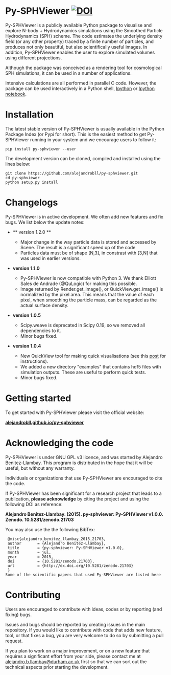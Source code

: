 # Py-SPHViewer [![DOI](https://zenodo.org/badge/doi/10.5281/zenodo.21703.svg)](http://dx.doi.org/10.5281/zenodo.21703)

Py-SPHViewer is a publicly available Python package to visualise and explore N-body + Hydrodynamics simulations using the Smoothed Particle Hydrodynamics (SPH) scheme. The code estimates the underlying density field (or any other property) traced by a finite number of particles, and produces not only beautiful, but also scientifically useful images. In addition, Py-SPHViewer enables the user to explore simulated volumes using different projections.

Although the package was conceived as a rendering tool for cosmological SPH simulations, it can be used in a number of applications.

Intensive calculations are all performed in parallel C code. However, the package can be used interactively in a Python shell, [Ipython](http://ipython.org/) or [Ipython notebook](http://ipython.org/). 

# Installation

The latest stable version of Py-SPHViewer is usually available in the Python Package Index (or Pypi for short). This is the easiest method to get Py-SPHViewer running in your system and we encourage users to follow it:

```
pip install py-sphviewer --user
```

The development version can be cloned, compiled and installed using the lines below:

```
git clone https://github.com/alejandrobll/py-sphviewer.git
cd py-sphviewer
python setup.py install
```

# Changelogs

Py-SPHViewer is in active development. We often add new features and fix bugs. We list below the update notes:

- ** version 1.2.0 **
  * Major change in the way particle data is stored and accessed by Scene. The result is a significant speed up of the code
  * Particles data must be of shape [N,3], in constrast with [3,N] that was used in earlier versions.

- **version 1.1.0**

  * Py-SPHViewer is now compatible with Python 3. We thank Elliott Sales de Andrade (@QuLogic) for making this possible.
  * Image returned by Render.get_image(), or QuickView.get_image() is normalized by the pixel area. This means that the value of each pixel, when smoothing the particle mass, can be regarded as the actual surface density.

- **version 1.0.5**

  * Scipy.weave is deprecated in Scipy 0.19, so we removed all dependencies to it.
  * Minor bugs fixed.

- **version 1.0.4**

   * New QuickView tool for making quick visualisations (see this [post](https://sites.google.com/view/abll/codes/py-sphviewer/using-quickview) for instructions).
   * We added a new directory "examples" that contains hdf5 files with simulation outputs. These are useful to perform quick tests.
   * Minor bugs fixed.
   

# Getting started

To get started with Py-SPHViewer please visit the official website:

[**alejandrobll.github.io/py-sphviewer**](https://alejandrobll.github.io/py-sphviewer)


# Acknowledging the code

Py-SPHViewer is under GNU GPL v3 licence, and was started by Alejandro Benitez-Llambay. This program is distributed in the hope that it will be useful, but without any warranty.

Individuals or organizations that use Py-SPHViewer are encouraged to cite the code.

If Py-SPHViewer has been significant for a research project that leads to a publication, **please acknowledge** by citing the project and using the following DOI as reference:

**Alejandro Benitez-Llambay. (2015). py-sphviewer: Py-SPHViewer v1.0.0. Zenodo. 10.5281/zenodo.21703**

You may also use the the following BibTex:

```
 @misc{alejandro_benitez_llambay_2015_21703,
 author       = {Alejandro Benitez-Llambay},
 title        = {py-sphviewer: Py-SPHViewer v1.0.0},
 month        = jul,
 year         = 2015,
 doi          = {10.5281/zenodo.21703},
 url          = {http://dx.doi.org/10.5281/zenodo.21703}
 }
Some of the scientific papers that used Py-SPHViewer are listed here
```

# Contributing

Users are encouraged to contribute with ideas, codes or by reporting (and fixing) bugs. 

Issues and bugs should be reported by creating issues in the main repository. If you would like to contribute with code that adds new feature, tool, or that fixes a bug, you are very welcome to do so by submitting a pull request.

If you plan to work on a major improvement, or on a new feature that requires a significant effort from your side, please contact me at alejandro.b.llambay@durham.ac.uk first so that we can sort out the technical aspects prior starting the development.
